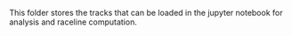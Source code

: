 This folder stores the tracks that can be loaded in the jupyter notebook for analysis and raceline computation.
